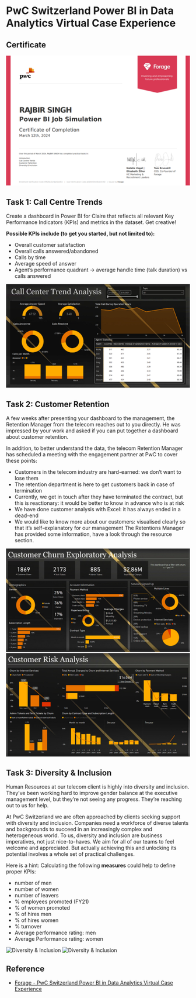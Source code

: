 
# PwC Switzerland Power BI in Data Analytics Virtual Case Experience

## Certificate

![Certificate](Certificate.png)

## Task 1: Call Centre Trends
Create a dashboard in Power BI for Claire that reflects all relevant Key Performance Indicators (KPIs) and metrics in the dataset. Get creative! 

**Possible KPIs include (to get you started, but not limited to):**
- Overall customer satisfaction
- Overall calls answered/abandoned
- Calls by time
- Average speed of answer
- Agent’s performance quadrant -> average handle time (talk duration) vs calls answered

![Call Centre Trends](Task%201%20-%20Call%20Centre%20Trends/Call%20Centre%20Trends-1.png)

## Task 2: Customer Retention
A few weeks after presenting your dashboard to the management, the Retention Manager from the telecom reaches out to you directly. He was impressed by your work and asked if you can put together a dashboard about customer retention.

In addition, to better understand the data, the telecom Retention Manager has scheduled a meeting with the engagement partner at PwC to cover these points:
- Customers in the telecom industry are hard-earned: we don’t want to lose them
- The retention department is here to get customers back in case of termination 
- Currently, we get in touch after they have terminated the contract, but this is reactionary: it would be better to know in advance who is at risk 
- We have done customer analysis with Excel: it has always ended in a dead-end
- We would like to know more about our customers: visualised clearly so that it’s self-explanatory for our management
The Retentions Manager has provided some information, have a look through the resource section.

![Customer Retention](https://github.com/rsturka/PWC-Switzerland-Power-BI-in-Data-Analytics/blob/main/Task%202%20-%20Customer%20Retention/Customer%20Churn%20Exploratory%20Analysis.png)
![Customer Retention](https://github.com/rsturka/PWC-Switzerland-Power-BI-in-Data-Analytics/blob/main/Task%202%20-%20Customer%20Retention/Customer%20Risk%20Analysis.png)

## Task 3: Diversity & Inclusion
Human Resources at our telecom client is highly into diversity and inclusion. They’ve been working hard to improve gender balance at the executive management level, but they’re not seeing any progress. They’re reaching out to us for help.

At PwC Switzerland we are often approached by clients seeking support with diversity and inclusion. Companies need a workforce of diverse talents and backgrounds to succeed in an increasingly complex and heterogeneous world. To us, diversity and inclusion are business imperatives, not just nice-to-haves. We aim for all of our teams to feel welcome and appreciated. But actually achieving this and unlocking its potential involves a whole set of practical challenges.

Here is a hint: Calculating the following **measures** could help to define proper KPIs:
- number of men
- number of women
- number of leavers
- % employees promoted (FY21)
- % of women promoted
- % of hires men
- % of hires women
- % turnover 
- Average performance rating: men
- Average Performance rating: women

![Diversity & Inclusion]()
![Diversity & Inclusion]()

## Reference
 - [Forage - PwC Switzerland Power BI in Data Analytics Virtual Case Experience](https://www.theforage.com/virtual-internships/prototype/a87GpgE6tiku7q3gu/Power%20BI%20in%20Data%20Analytics?ref=zYi2CnpbWjhcS7sAk)
 


